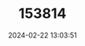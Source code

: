 ---
title: "153814"
category: "Cambarus diogenes"
draft: false
date: 2024-02-22 13:03:51
languages:
  English: ["Devil Crawfish"]
---